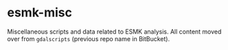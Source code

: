 esmk-misc
=========

Miscellaneous scripts and data related to ESMK analysis. All content moved over from `gdalscripts` (previous repo name in BitBucket).
